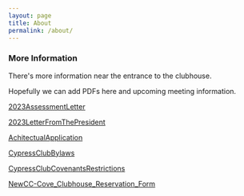 ```yaml
---
layout: page
title: About
permalink: /about/
---
```


### More Information

There's more information near the entrance to the clubhouse.

Hopefully we can add PDFs here and upcoming meeting information.

[2023AssessmentLetter](https://cypresscc.org/PDFs/2023AssessmentLetter.pdf)

[2023LetterFromThePresident](https://cypresscc.org/PDFs/2023LetterFromThePresident.pdf)

[AchitectualApplication](https://cypresscc.org/PDFs/AchitectualApplication.pdf)

[CypressClubBylaws](https://cypresscc.org/PDFs/CypressClubBylaws.pdf)

[CypressClubCovenantsRestrictions](https://cypresscc.org/PDFs/CypressClubCovenantsRestrictions.pdf)

[NewCC-Cove_Clubhouse_Reservation_Form](https://cypresscc.org/PDFs/NewCC-Cove_Clubhouse_Reservation_Form.pdf)